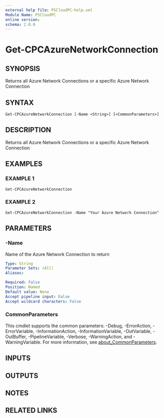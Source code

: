 ```yaml
---
external help file: PSCloudPC-help.xml
Module Name: PSCloudPC
online version:
schema: 2.0.0
---
```


# Get-CPCAzureNetworkConnection

## SYNOPSIS
Returns all Azure Network Connections or a specific Azure Network Connection

## SYNTAX

```
Get-CPCAzureNetworkConnection [-Name <String>] [<CommonParameters>]
```

## DESCRIPTION
Returns all Azure Network Connections or a specific Azure Network Connection

## EXAMPLES

### EXAMPLE 1
```
Get-CPCAzureNetworkConnection
```

### EXAMPLE 2
```
Get-CPCAzureNetworkConnection -Name "Your Azure Network Connection"
```

## PARAMETERS

### -Name
Name of the Azure Network Connection to return

```yaml
Type: String
Parameter Sets: (All)
Aliases:

Required: False
Position: Named
Default value: None
Accept pipeline input: False
Accept wildcard characters: False
```

### CommonParameters
This cmdlet supports the common parameters: -Debug, -ErrorAction, -ErrorVariable, -InformationAction, -InformationVariable, -OutVariable, -OutBuffer, -PipelineVariable, -Verbose, -WarningAction, and -WarningVariable. For more information, see [about_CommonParameters](http://go.microsoft.com/fwlink/?LinkID=113216).

## INPUTS

## OUTPUTS

## NOTES

## RELATED LINKS

